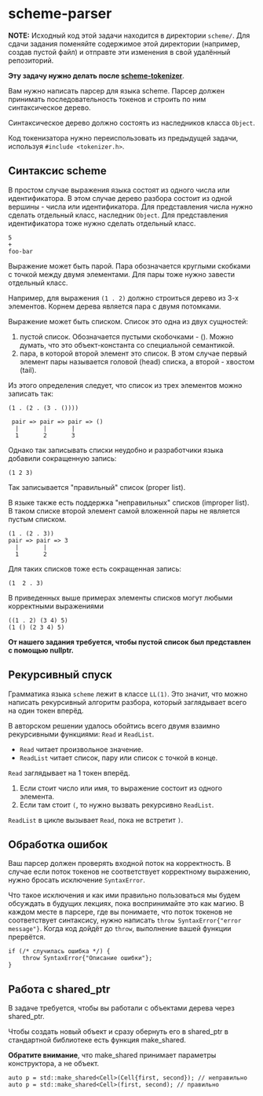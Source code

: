 # scheme-parser

**NOTE:** Исходный код этой задачи находится в директории `scheme/`. Для сдачи задания поменяйте содержимое этой директории (например, создав пустой файл)
и отправте эти изменения в свой удалённый репозиторий.

**Эту задачу нужно делать после [scheme-tokenizer](../scheme-tokenizer)**.

Вам нужно написать парсер для языка scheme. Парсер должен принимать
последовательность токенов и строить по ним синтаксическое дерево.

Синтаксическое дерево должно состоять из наследников класса `Object`.

Код токенизатора нужно переиспользовать из предыдущей задачи, используя `#include <tokenizer.h>`.

## Синтаксис scheme

В простом случае выражения языка состоят из одного числа или идентификатора.
В этом случае дерево разбора состоит из одной вершины - числа или идентификатора.
Для представления числа нужно сделать отдельный класс, наследник `Object`.
Для представления идентификатора тоже нужно сделать отдельный класс.

```
5
+
foo-bar
```

Выражение может быть парой. Пара обозначается круглыми скобками с точкой
между двумя элементами. Для пары тоже нужно завести отдельный класс.

Например, для выражения `(1 . 2)` должно строиться дерево из 3-х элементов.
Корнем дерева является пара с двумя потомками.

Выражение может быть списком.
Список это одна из двух сущностей:
1. пустой список. Обозначается пустыми скобочками - (). Можно думать, что это объект-константа со специальной семантикой.
2. пара, в которой второй элемент это список. В этом случае первый элемент пары называется головой (head) списка, а второй - хвостом (tail).

Из этого определения следует, что список из трех элементов можно записать так:
```
(1 . (2 . (3 . ())))

 pair => pair => pair => ()
  |       |       |
  1       2       3
```
Однако так записывать списки неудобно и разработчики языка добавили сокращенную запись:
```
(1 2 3)
```
Так записывается "правильный" список (proper list). 

В языке также есть поддержка "неправильных" списков (improper list).
В таком списке второй элемент самой вложенной пары не является пустым списком.
```
(1 . (2 . 3))
pair => pair => 3
  |       |
  1       2
```
Для таких списков тоже есть сокращенная запись:
```
(1  2 . 3)
```

В приведенных выше примерах элементы списков могут любыми корректными выражениями
```
((1 . 2) (3 4) 5)
(1 () (2 3 4) 5)
```

**От нашего задания требуется, чтобы пустой список был представлен с помощью nullptr.**


## Рекурсивный спуск

Грамматика языка `scheme` лежит в классе `LL(1)`. Это значит, что можно
написать рекурсивный алгоритм разбора, который заглядывает всего на один токен
вперёд.

В авторском решении удалось обойтись всего двумя взаимно рекурсивными функциями:
`Read` и `ReadList`.

 - `Read` читает произвольное значение.
 - `ReadList` читает список, пару или список с точкой в конце.

`Read` заглядывает на 1 токен вперёд.
  1. Если стоит число или имя, то выражение состоит из одного элемента.
  2. Если там стоит `(`, то нужно вызвать рекурсивно `ReadList`.

`ReadList` в цикле вызывает `Read`, пока не встретит `)`.

## Обработка ошибок

Ваш парсер должен проверять входной поток на корректность. В случае
если поток токенов не соответствует корректному выражению, нужно бросать
исключение `SyntaxError`.

Что такое исключения и как ими правильно пользоваться мы будем обсуждать
в будущих лекциях, пока воспринимайте это как магию. В каждом месте
в парсере, где вы понимаете, что поток токенов не соответствует синтаксису,
нужно написать `throw SyntaxError{"error message"}`. Когда код дойдёт до
`throw`, выполнение вашей функции прервётся.

```
if (/* случилась ошибка */) {
    throw SyntaxError{"Описание ошибки"};
}
```

## Pабота с shared_ptr

В задаче требуется, чтобы вы работали с объектами дерева через shared_ptr.

Чтобы создать новый объект и сразу обернуть его в shared_ptr в стандартной библиотеке
есть функция make_shared.

**Обратите внимание**, что make_shared принимает параметры конструктора, а не объект.

```
auto p = std::make_shared<Cell>(Cell{first, second}); // неправильно
auto p = std::make_shared<Cell>(first, second); // правильно
```


